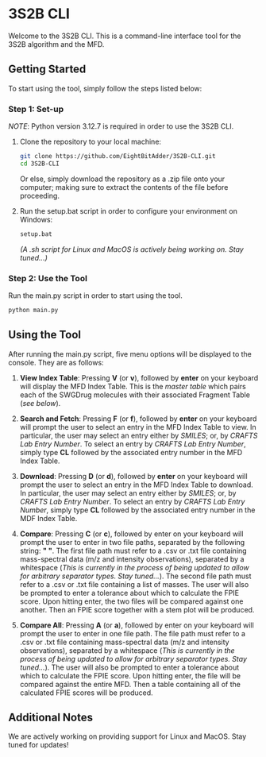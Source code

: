 # 3S2B CLI

Welcome to the 3S2B CLI. This is a command-line interface tool for the 3S2B algorithm and the MFD.

## Getting Started

To start using the tool, simply follow the steps listed below:

### Step 1: Set-up
*NOTE*: Python version 3.12.7 is required in order to use the 3S2B CLI.

1. Clone the repository to your local machine:
    ```bash
    git clone https://github.com/EightBitAdder/3S2B-CLI.git
    cd 3S2B-CLI
    ```

    Or else, simply download the repository as a .zip file onto your computer; making sure to extract the contents of the file before proceeding.

2. Run the setup.bat script in order to configure your environment on Windows:
    ```bash
    setup.bat
    ```

    *(A .sh script for Linux and MacOS is actively being working on. Stay tuned...)*

### Step 2: Use the Tool
Run the main.py script in order to start using the tool.
```bash
python main.py
```

## Using the Tool

After running the main.py script, five menu options will be displayed to the console. They are as follows:

1. **View Index Table**: Pressing **V** (or **v**), followed by **enter** on your keyboard will display the MFD Index Table. This is the *master table* which pairs each of the SWGDrug molecules with their associated Fragment Table (*see below*).

2. **Search and Fetch**: Pressing **F** (or **f**), followed by **enter** on your keyboard will prompt the user to select an entry in the MFD Index Table to view. In particular, the user may select an entry either by *SMILES*; or, by *CRAFTS Lab Entry Number*. To select an entry by *CRAFTS Lab Entry Number*, simply type **CL** followed by the associated entry number in the MFD Index Table.

3. **Download**: Pressing **D** (or **d**), followed by **enter** on your keyboard will prompt the user to select an entry in the MFD Index Table to download. In particular, the user may select an entry either by *SMILES*; or, by *CRAFTS Lab Entry Number*. To select an entry by *CRAFTS Lab Entry Number*, simply type **CL** followed by the associated entry number in the MDF Index Table.

4. **Compare**: Pressing **C** (or **c**), followed by enter on your keyboard will prompt the user to enter in two file paths, separated by the following string: **" "**. The first file path must refer to a .csv or .txt file containing mass-spectral data (m/z and intensity observations), separated by a whitespace (*This is currently in the process of being updated to allow for arbitrary separator types. Stay tuned...*). The second file path must refer to a .csv or .txt file containing a list of masses. The user will also be prompted to enter a tolerance about which to calculate the FPIE score. Upon hitting enter, the two files will be compared against one another. Then an FPIE score together with a stem plot will be produced.

5. **Compare All**: Pressing **A** (or **a**), followed by enter on your keyboard will prompt the user to enter in one file path. The file path must refer to a .csv or .txt file containing mass-spectral data (m/z and intensity observations), separated by a whitespace (*This is currently in the process of being updated to allow for arbitrary separator types. Stay tuned...*). The user will also be prompted to enter a tolerance about which to calculate the FPIE score. Upon hitting enter, the file will be compared against the entire MFD. Then a table containing all of the calculated FPIE scores will be produced.

## Additional Notes

We are actively working on providing support for Linux and MacOS. Stay tuned for updates!